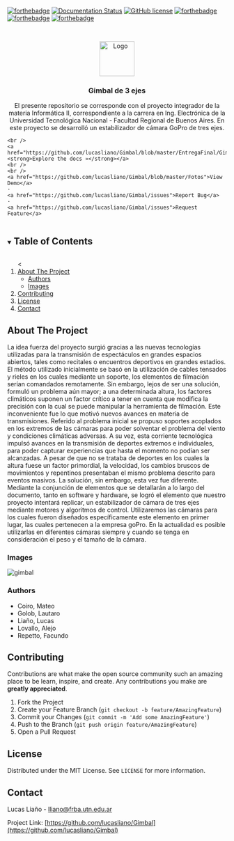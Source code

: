 <!-- Badged -->
[![forthebadge](https://forthebadge.com/images/badges/built-with-love.svg)](https://forthebadge.com)
[![Documentation Status](https://readthedocs.org/projects/ansicolortags/badge/?version=latest)](http://ansicolortags.readthedocs.io/?badge=latest)
[![GitHub license](https://img.shields.io/github/license/Naereen/StrapDown.js.svg)](https://github.com/Naereen/StrapDown.js/blob/master/LICENSE)
[![forthebadge](https://forthebadge.com/images/badges/made-with-c.svg)](https://forthebadge.com)
[![forthebadge](https://forthebadge.com/images/badges/not-a-bug-a-feature.svg)](https://forthebadge.com)
[![forthebadge](https://forthebadge.com/images/badges/powered-by-coffee.svg)](https://forthebadge.com)

<!-- PROJECT LOGO -->
<br />
<p align="center">
  <a href="https://github.com/lucasliano/Gimbal">
    <img src="images/logo.png" alt="Logo" width="80" height="80">
  </a>

  <h3 align="center">Gimbal de 3 ejes</h3>

  <p align="center">
    El presente repositorio se corresponde con el proyecto integrador de la materia Informática II, correspondiente a la carrera en Ing. Electrónica de la Universidad Tecnológica Nacional - Facultad Regional de Buenos Aires. En este proyecto se desarrolló un estabilizador de cámara GoPro de tres ejes.

    <br />
    <a href="https://github.com/lucasliano/Gimbal/blob/master/EntregaFinal/Gimbal%20Informe.pdf"><strong>Explore the docs »</strong></a>
    <br />
    <br />
    <a href="https://github.com/lucasliano/Gimbal/blob/master/Fotos">View Demo</a>
    ·
    <a href="https://github.com/lucasliano/Gimbal/issues">Report Bug</a>
    ·
    <a href="https://github.com/lucasliano/Gimbal/issues">Request Feature</a>
  </p>
</p>



<!-- TABLE OF CONTENTS -->
<details open="open">
  <summary><h2 style="display: inline-block">Table of Contents</h2></summary>
  <ol>
    <<li>
      <a href="#about-the-project">About The Project</a>
      <ul>
        <li><a href="#authors">Authors</a></li>
        <li><a href="#images">Images</a></li>
      </ul>
    </li>
    <li><a href="#contributing">Contributing</a></li>
    <li><a href="#license">License</a></li>
    <li><a href="#contact">Contact</a></li>
  </ol>
</details>



<!-- ABOUT THE PROJECT -->
## About The Project

La idea fuerza del proyecto surgió gracias a las nuevas tecnologías utilizadas para la
transmisión de espectáculos en grandes espacios abiertos, tales como recitales o encuentros
deportivos en grandes estadios. El método utilizado inicialmente se basó en la utilización de cables
tensados y rieles en los cuales mediante un soporte, los elementos de filmación serían comandados
remotamente. Sin embargo, lejos de ser una solución, formuló un problema aún mayor; a una
determinada altura, los factores climáticos suponen un factor crítico a tener en cuenta que modifica la
precisión con la cual se puede manipular la herramienta de filmación.
Este inconveniente fue lo que motivó nuevos avances en materia de transmisiones. Referido
al problema inicial se propuso soportes acoplados en los extremos de las cámaras para poder
solventar el problema del viento y condiciones climáticas adversas.
A su vez, esta corriente tecnológica impulsó avances en la transmisión de deportes extremos
e individuales, para poder capturar experiencias que hasta el momento no podían ser alcanzadas. A
pesar de que no se trataba de deportes en los cuales la altura fuese un factor primordial, la velocidad,
los cambios bruscos de movimientos y repentinos presentaban el mismo problema descrito para
eventos masivos. La solución, sin embargo, esta vez fue diferente. Mediante la conjunción de
elementos que se detallarán a lo largo del documento, tanto en software y hardware, se logró el
elemento que nuestro proyecto intentará replicar, un estabilizador de cámara de tres ejes mediante
motores y algoritmos de control. Utilizaremos las cámaras para los cuales fueron diseñados
específicamente este elemento en primer lugar, las cuales pertenecen a la empresa goPro. En la
actualidad es posible utilizarlas en diferentes cámaras siempre y cuando se tenga en consideración el
peso y el tamaño de la cámara.

### Images

![gimbal](Fotos/Gimbal1.JPG)


### Authors

* Coiro, Mateo
* Golob, Lautaro
* Liaño, Lucas
* Lovallo, Alejo
* Repetto, Facundo


<!-- CONTRIBUTING -->
## Contributing

Contributions are what make the open source community such an amazing place to be learn, inspire, and create. Any contributions you make are **greatly appreciated**.

1. Fork the Project
2. Create your Feature Branch (`git checkout -b feature/AmazingFeature`)
3. Commit your Changes (`git commit -m 'Add some AmazingFeature'`)
4. Push to the Branch (`git push origin feature/AmazingFeature`)
5. Open a Pull Request


<!-- LICENSE -->
## License

Distributed under the MIT License. See `LICENSE` for more information.


<!-- CONTACT -->
## Contact

Lucas Liaño - lliano@frba.utn.edu.ar

Project Link: [https://github.com/lucasliano/Gimbal](https://github.com/lucasliano/Gimbal)
